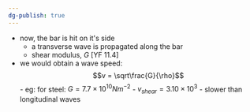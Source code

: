 ```yaml
---
dg-publish: true
---
```


- now, the bar is hit on it's side
	- a transverse wave is propagated along the bar
	- shear modulus, $G$ [YF 11.4]
- we would obtain a wave speed: 
$$v = \sqrt\frac{G}{\rho}$$
		- eg: for steel: $G=7.7\times 10^{10}Nm^{-2}$
			- $v_{shear} = 3.10\times 10^{3}$
			- slower than longitudinal waves
